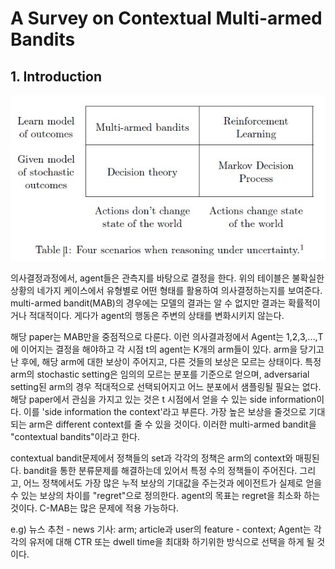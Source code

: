 # A Survey on Contextual Multi-armed Bandits

## 1. Introduction

<div align="center">
<img src="imgs/Survey_of_Multi-armed_Bandit_uncertainty_senarios.jpg" />
</div>

 의사결정과정에서, agent들은 관측지를 바탕으로 결정을 한다. 위의 테이블은 불확실한 상황의 네가지 케이스에서 유형별로 어떤 형태를 활용하여 의사결정하는지를 보여준다. multi-armed bandit(MAB)의 경우에는 모델의 결과는 알 수 없지만 결과는 확률적이거나 적대적이다. 게다가 agent의 행동은 주변의 상태를 변화시키지 않는다.

 해당 paper는 MAB만을 중점적으로 다룬다. 이런 의사결과정에서 Agent는 1,2,3,...,T에 이어지는 결정을 해야하고 각 시점 t의 agent는 K개의 arm들이 있다. arm을 당기고 난 후에, 해당 arm에 대한 보상이 주어지고, 다른 것들의 보상은 모르는 상태이다. 특정 arm의 stochastic setting은 임의의 모르는 분포를 기준으로 얻으며, adversarial setting된 arm의 경우 적대적으로 선택되어지고 어느 분포에서 샘플링될 필요는 없다. 해당 paper에서 관심을 가지고 있는 것은 t 시점에서 얻을 수 있는 side information이다. 이를 'side information the context'라고 부른다. 가장 높은 보상을 줄것으로 기대되는 arm은 different context를 줄 수 있을 것이다. 이러한 multi-armed bandit을 "contextual bandits"이라고 한다.

 contextual bandit문제에서 정책들의 set과 각각의 정책은 arm의 context와 매핑된다. bandit을 통한 분류문제를 해결하는데 있어서 특정 수의 정책들이 주어진다. 그리고, 어느 정책에서도 가장 많은 누적 보상의 기대값을 주는것과 에이전트가 실제로 얻을 수 있는 보상의 차이를 "regret"으로 정의한다. agent의 목표는 regret을 최소화 하는 것이다. C-MAB는 많은 문제에 적용 가능하다. 

e.g) 뉴스 추천 - news 기사: arm; article과 user의 feature - context; Agent는 각각의 유저에 대해 CTR 또는 dwell time을 최대화 하기위한 방식으로 선택을 하게 될 것이다.